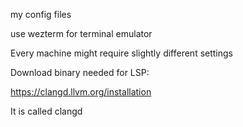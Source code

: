 my config files

use wezterm for terminal emulator

Every machine might require slightly different settings

Download binary needed for LSP:

https://clangd.llvm.org/installation

It is called clangd
